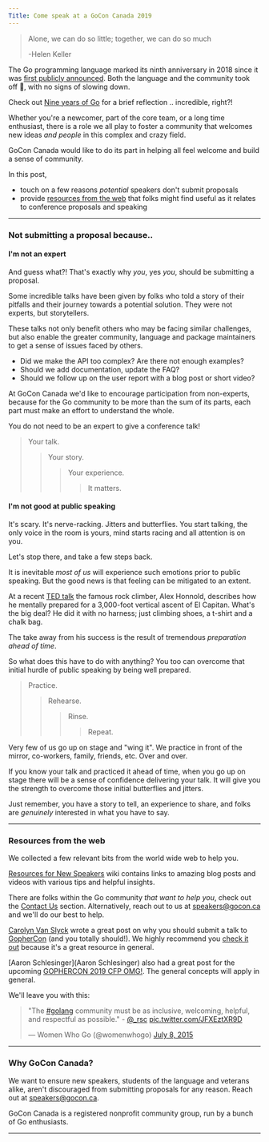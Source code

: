 ```yaml
---
Title: Come speak at a GoCon Canada 2019
---
```


> Alone, we can do so little; together, we can do so much  
>
> -Helen Keller

The Go programming language marked its ninth anniversary in 2018 since it was [first publicly announced](https://opensource.googleblog.com/2009/11/hey-ho-lets-go.html). Both the language and the community took off  🛫, with no signs of slowing down. 

Check out [Nine years of Go](https://blog.golang.org/9years) for a brief reflection .. incredible, right?!

Whether you're a newcomer, part of the core team, or a long time enthusiast, there is a role we all play to foster a community that welcomes new ideas _and people_ in this complex and crazy field.

GoCon Canada would like to do its part in helping all feel welcome and build a sense of community.

In this post,

- touch on a few reasons *potential* speakers don't submit proposals
- provide [resources from the web](#resources-from-the-web) that folks might find useful as it relates to conference proposals and speaking

---

### Not submitting a proposal because..

#### I'm not an expert

And guess what?! That's exactly why _you_, yes _you_, should be submitting a proposal.

Some incredible talks have been given by folks who told a story of their pitfalls and their journey towards a potential solution. They were not experts, but storytellers.

These talks not only benefit others who may be facing similar challenges, but also enable the greater community, language and package maintainers to get a sense of issues faced by others.

- Did we make the API too complex? Are there not enough examples?
- Should we add documentation, update the FAQ? 
- Should we follow up on the user report with a blog post or short video?

At GoCon Canada we'd like to encourage participation from non-experts, because for the Go community to be more than the sum of its parts, each part must make an effort to understand the whole.

You do not need to be an expert to give a conference talk! 

> Your talk.
>
> > Your story.
> >
> > > Your experience.
> > >
> > > > It matters.

#### I'm not good at public speaking

It's scary. It's nerve-racking. Jitters and butterflies. You start talking, the only voice in the room is yours, mind starts racing and all attention is on you.

Let's stop there, and take a few steps back.

It is inevitable _most of us_ will experience such emotions prior to public speaking. But the good news is that feeling can be mitigated to an extent.

At a recent [TED talk](https://www.ted.com/talks/alex_honnold_how_i_climbed_a_3_000_foot_vertical_cliff_without_ropes?language=en) the famous rock climber, Alex Honnold, describes how he mentally prepared for a 3,000-foot vertical ascent of El Capitan. What's the big deal? He did it with no harness; just climbing shoes, a t-shirt and a chalk bag.

The take away from his success is the result of tremendous _preparation ahead of time_.

So what does this have to do with anything? You too can overcome that initial hurdle of public speaking by being well prepared.

> Practice.
>
> > Rehearse. 
> >
> > > Rinse. 
> > >
> > > > Repeat. 

Very few of us go up on stage and "wing it". We practice in front of the mirror, co-workers, family, friends, etc. Over and over.

If you know your talk and practiced it ahead of time, when you go up on stage there will be a sense of confidence delivering your talk. It will give you the strength to overcome those initial butterflies and jitters. 

Just remember, you have a story to tell, an experience to share, and folks are _genuinely_ interested in what you have to say.

---

### Resources from the web

We collected a few relevant bits from the world wide web to help you.

[Resources for New Speakers](https://github.com/golang/go/wiki/NewSpeakers) wiki contains links to amazing blog posts and videos with various tips and helpful insights.

There are folks within the Go community *that want to help you*, check out the [Contact Us](https://github.com/golang/go/wiki/NewSpeakers#contact-us) section. Alternatively, reach out to us at speakers@gocon.ca and we'll do our best to help.

[Carolyn Van Slyck](https://twitter.com/carolynvs) wrote a great post on why you should submit a talk to [GopherCon](https://www.gophercon.com/) (and you totally should!). We highly recommend you [check it out](https://carolynvanslyck.com/blog/2018/12/talk-at-gophercon/) because it's a great resource in general.

[Aaron Schlesinger](Aaron Schlesinger) also had a great post for the upcoming [GOPHERCON 2019 CFP OMG!](https://arschles.com/blog/gophercon-2019-cfp-omg/). The general concepts will apply in general.

We'll leave you with this:

<blockquote class="twitter-tweet tw-align-center" data-lang="en"><p lang="en" dir="ltr">&quot;The <a href="https://twitter.com/hashtag/golang?src=hash&amp;ref_src=twsrc%5Etfw">#golang</a> community must be as inclusive, welcoming, helpful, and respectful as possible.&quot; - <a href="https://twitter.com/_rsc?ref_src=twsrc%5Etfw">@_rsc</a> <a href="http://t.co/JFXEztXR9D">pic.twitter.com/JFXEztXR9D</a></p>&mdash; Women Who Go (@womenwhogo) <a href="https://twitter.com/womenwhogo/status/618799613219246080?ref_src=twsrc%5Etfw">July 8, 2015</a></blockquote>
<script async src="https://platform.twitter.com/widgets.js" charset="utf-8"></script>

---

### Why GoCon Canada?

We want to ensure new speakers, students of the language and veterans alike, aren't discouraged from submitting proposals for any reason.  Reach out at speakers@gocon.ca.

GoCon Canada is a registered nonprofit community group, run by a bunch of Go enthusiasts.

---

[^1]: Adapted from the [Ubuntu Code of Conduct v2.0](https://www.ubuntu.com/community/code-of-conduct) and [Go Community Code of Conduct](https://golang.org/conduct)
